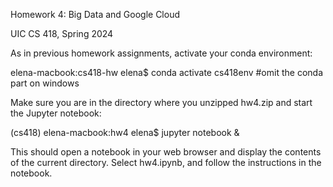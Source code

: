 Homework 4: Big Data and Google Cloud

UIC CS 418, Spring 2024

As in previous homework assignments, activate your conda environment:

elena-macbook:cs418-hw elena$ conda activate cs418env   #omit the conda part on windows

Make sure you are in the directory where you unzipped hw4.zip and start the Jupyter notebook:

(cs418) elena-macbook:hw4 elena$ jupyter notebook &

This should open a notebook in your web browser and display the contents of the current directory. Select hw4.ipynb, and follow the instructions in the notebook.


